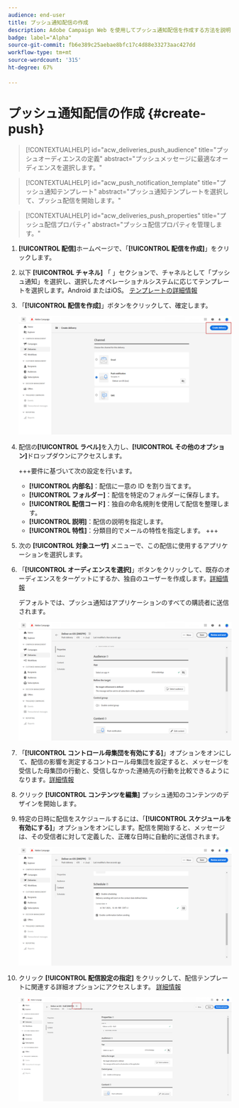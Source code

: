 ```yaml
---
audience: end-user
title: プッシュ通知配信の作成
description: Adobe Campaign Web を使用してプッシュ通知配信を作成する方法を説明します
badge: label="Alpha"
source-git-commit: fb6e389c25aebae8bfc17c4d88e33273aac427dd
workflow-type: tm+mt
source-wordcount: '315'
ht-degree: 67%

---
```


# プッシュ通知配信の作成 {#create-push}

>[!CONTEXTUALHELP]
>id="acw_deliveries_push_audience"
>title="プッシュオーディエンスの定義"
>abstract="プッシュメッセージに最適なオーディエンスを選択します。"

>[!CONTEXTUALHELP]
>id="acw_push_notification_template"
>title="プッシュ通知テンプレート"
>abstract="プッシュ通知テンプレートを選択して、プッシュ配信を開始します。"

>[!CONTEXTUALHELP]
>id="acw_deliveries_push_properties"
>title="プッシュ配信プロパティ"
>abstract="プッシュ配信プロパティを管理します。"

1. **[!UICONTROL 配信]**&#x200B;ホームページで、「**[!UICONTROL 配信を作成]**」をクリックします。

1. 以下 **[!UICONTROL チャネル]** 「 」セクションで、チャネルとして「プッシュ通知」を選択し、選択したオペレーショナルシステムに応じてテンプレートを選択します。Android またはiOS。 [テンプレートの詳細情報](../msg/delivery-template.md)

1. 「**[!UICONTROL 配信を作成]**」ボタンをクリックして、確定します。

   ![](assets/push_create_1.png)

1. 配信の&#x200B;**[!UICONTROL ラベル]**&#x200B;を入力し、**[!UICONTROL その他のオプション]**&#x200B;ドロップダウンにアクセスします。

   +++要件に基づいて次の設定を行います。
   * **[!UICONTROL 内部名]**：配信に一意の ID を割り当てます。
   * **[!UICONTROL フォルダー]**：配信を特定のフォルダーに保存します。
   * **[!UICONTROL 配信コード]**：独自の命名規則を使用して配信を整理します。
   * **[!UICONTROL 説明]**：配信の説明を指定します。
   * **[!UICONTROL 特性]**：分類目的でメールの特性を指定します。
+++

1. 次の **[!UICONTROL 対象ユーザ]** メニューで、この配信に使用するアプリケーションを選択します。

1. 「**[!UICONTROL オーディエンスを選択]**」ボタンをクリックして、既存のオーディエンスをターゲットにするか、独自のユーザーを作成します。[詳細情報](../audience/about-audiences.md)

   デフォルトでは、プッシュ通知はアプリケーションのすべての購読者に送信されます。

   ![](assets/push_create_2.png)

1. 「**[!UICONTROL コントロール母集団を有効にする]**」オプションをオンにして、配信の影響を測定するコントロール母集団を設定すると、メッセージを受信した母集団の行動と、受信しなかった連絡先の行動を比較できるようになります。[詳細情報](../audience/control-group.md)

1. クリック **[!UICONTROL コンテンツを編集]** プッシュ通知のコンテンツのデザインを開始します。

1. 特定の日時に配信をスケジュールするには、「**[!UICONTROL スケジュールを有効にする]**」オプションをオンにします。配信を開始すると、メッセージは、その受信者に対して定義した、正確な日時に自動的に送信されます。

   ![](assets/push_create_3.png)

1. クリック **[!UICONTROL 配信設定の指定]** をクリックして、配信テンプレートに関連する詳細オプションにアクセスします。 [詳細情報](../advanced-settings/delivery-settings.md)

   ![](assets/push_create_4.png)
